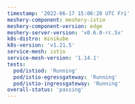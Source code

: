 ```yaml
---
timestamp: '2022-06-17 15:06:20 UTC Fri'
meshery-component: meshery-istio
meshery-component-version: edge
meshery-server-version: 'v0.6.0-rc.5x'
k8s-distro: minikube
k8s-version: 'v1.21.5'
service-mesh: istio
service-mesh-version: '1.14.1'
tests:
  pod/istiod: 'Running'
  pod/istio-egressgateway: 'Running'
  pod/istio-ingressgateway: 'Running'
overall-status: 'passing'
---
```


